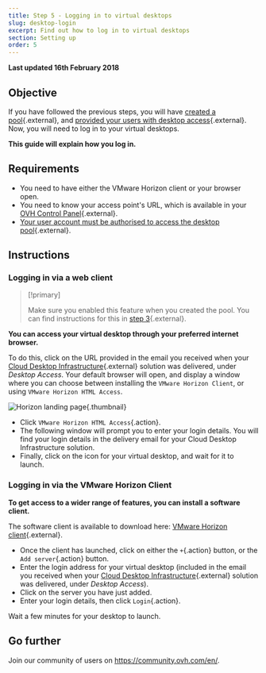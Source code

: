 ```yaml
---
title: Step 5 - Logging in to virtual desktops
slug: desktop-login
excerpt: Find out how to log in to virtual desktops
section: Setting up
order: 5
---
```


**Last updated 16th February 2018**

## Objective

If you have followed the previous steps, you will have [created a pool](https://docs.ovh.com/ca/en/cloud-desktop-infrastructure/how-to-create-pool/){.external}, and [provided your users with desktop access](https://docs.ovh.com/ca/en/cloud-desktop-infrastructure/assigning-desktop-access/){.external}. Now, you will need to log in to your virtual desktops.

**This guide will explain how you log in.**

## Requirements

- You need to have either the VMware Horizon client or your browser open.
- You need to know your access point's URL, which is available in your [OVH Control Panel](https://ca.ovh.com/auth/?action=gotomanager?action=gotomanager){.external}.
- [Your user account must be authorised to access the desktop pool](https://docs.ovh.com/ca/en/cloud-desktop-infrastructure/assigning-desktop-access/){.external}.


## Instructions

### Logging in via a web client


> [!primary]
>
> Make sure you enabled this feature when you created the pool. You can find instructions for this in [step 3](https://docs.ovh.com/ca/en/cloud-desktop-infrastructure/assigning-desktop-access/){.external}.
> 

**You can access your virtual desktop through your preferred internet browser.**

To do this, click on the URL provided in the email you received when your [Cloud Desktop Infrastructure](https://www.ovh.com/ca/en/cloud/cloud-desktop/infrastructure/){.external} solution was delivered, under *Desktop Access*. Your default browser will open, and display a window where you can choose between installing the `VMware Horizon Client`, or using `VMware Horizon HTML Access`.

![Horizon landing page](images/1200.png){.thumbnail}

- Click `VMware Horizon HTML Access`{.action}.
- The following window will prompt you to enter your login details. You will find your login details in the delivery email for your Cloud Desktop Infrastructure solution.
- Finally, click on the icon for your virtual desktop, and wait for it to launch.


### Logging in via the VMware Horizon Client

**To get access to a wider range of features, you can install a software client.**

The software client is available to download here: [VMware Horizon client](https://my.vmware.com/en/web/vmware/info/slug/desktop_end_user_computing/vmware_horizon_clients/4_0){.external}.

- Once the client has launched, click on either the `+`{.action} button, or the `Add server`{.action} button.
- Enter the login address for your virtual desktop (included in the email you received when  your [Cloud Desktop Infrastructure](https://www.ovh.com/ca/en/cloud/cloud-desktop/infrastructure/){.external} solution was delivered, under *Desktop Access*).
- Click on the server you have just added.
- Enter your login details, then click `Login`{.action}.

Wait a few minutes for your desktop to launch.

## Go further

Join our community of users on <https://community.ovh.com/en/>.